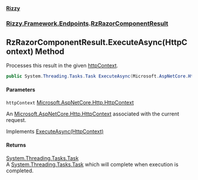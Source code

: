 #### [Rizzy](index.md 'index')
### [Rizzy.Framework.Endpoints](Rizzy.Framework.Endpoints.md 'Rizzy.Framework.Endpoints').[RzRazorComponentResult](Rizzy.Framework.Endpoints.RzRazorComponentResult.md 'Rizzy.Framework.Endpoints.RzRazorComponentResult')

## RzRazorComponentResult.ExecuteAsync(HttpContext) Method

Processes this result in the given [httpContext](Rizzy.Framework.Endpoints.RzRazorComponentResult.ExecuteAsync(Microsoft.AspNetCore.Http.HttpContext).md#Rizzy.Framework.Endpoints.RzRazorComponentResult.ExecuteAsync(Microsoft.AspNetCore.Http.HttpContext).httpContext 'Rizzy.Framework.Endpoints.RzRazorComponentResult.ExecuteAsync(Microsoft.AspNetCore.Http.HttpContext).httpContext').

```csharp
public System.Threading.Tasks.Task ExecuteAsync(Microsoft.AspNetCore.Http.HttpContext httpContext);
```
#### Parameters

<a name='Rizzy.Framework.Endpoints.RzRazorComponentResult.ExecuteAsync(Microsoft.AspNetCore.Http.HttpContext).httpContext'></a>

`httpContext` [Microsoft.AspNetCore.Http.HttpContext](https://docs.microsoft.com/en-us/dotnet/api/Microsoft.AspNetCore.Http.HttpContext 'Microsoft.AspNetCore.Http.HttpContext')

An [Microsoft.AspNetCore.Http.HttpContext](https://docs.microsoft.com/en-us/dotnet/api/Microsoft.AspNetCore.Http.HttpContext 'Microsoft.AspNetCore.Http.HttpContext') associated with the current request.

Implements [ExecuteAsync(HttpContext)](https://docs.microsoft.com/en-us/dotnet/api/Microsoft.AspNetCore.Http.IResult.ExecuteAsync#Microsoft_AspNetCore_Http_IResult_ExecuteAsync_Microsoft_AspNetCore_Http_HttpContext_ 'Microsoft.AspNetCore.Http.IResult.ExecuteAsync(Microsoft.AspNetCore.Http.HttpContext)')

#### Returns
[System.Threading.Tasks.Task](https://docs.microsoft.com/en-us/dotnet/api/System.Threading.Tasks.Task 'System.Threading.Tasks.Task')  
A [System.Threading.Tasks.Task](https://docs.microsoft.com/en-us/dotnet/api/System.Threading.Tasks.Task 'System.Threading.Tasks.Task') which will complete when execution is completed.